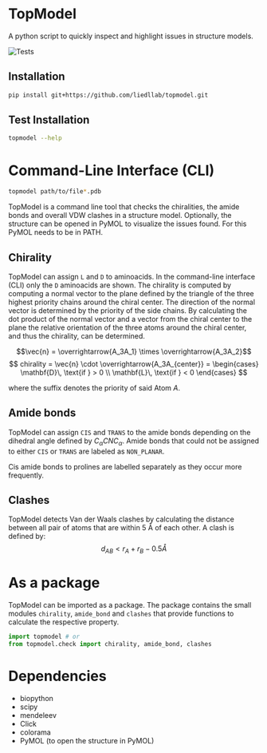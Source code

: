 # TopModel

A python script to quickly inspect and highlight issues in structure models.

![Tests](https://github.com/liedllab/TopModel/actions/workflows/tests.yml/badge.svg)

## Installation

```bash
pip install git+https://github.com/liedllab/topmodel.git
```

## Test Installation

```bash
topmodel --help
```

# Command-Line Interface (CLI)
```bash
topmodel path/to/file*.pdb
```

TopModel is a command line tool that checks the chiralities, the amide bonds and overall VDW clashes
in a structure model. Optionally, the structure can be opened in PyMOL to visualize 
the issues found. For this PyMOL needs to be in PATH.

## Chirality

TopModel can assign `L` and `D` to aminoacids. In the command-line interface (CLI) only the `D`
aminoacids are shown.
The chirality is computed by computing a normal vector to the plane defined by the triangle of the
three highest priority chains around the chiral center. The direction of the normal vector is
determined by the priority of the side chains. By calculating the dot product of the normal vector
and a vector from the chiral center to the plane the relative orientation of the three atoms around 
the chiral center, and thus the chirality, can be determined.

$$\vec{n} =  \overrightarrow{A_3A_1} \times \overrightarrow{A_3A_2}$$
$$
chirality = \vec{n} \cdot \overrightarrow{A_3A_{center}} = 
        \begin{cases} 
        \mathbf{D}\, \text{if } > 0 \\
        \mathbf{L}\, \text{if } < 0 
        \end{cases}
$$

where the suffix denotes the priority of said Atom $A$.
## Amide bonds

TopModel can assign `CIS` and `TRANS` to the amide bonds depending on the dihedral angle defined by
$C_{\alpha}CNC_\alpha$.
Amide bonds that could not be assigned to either `CIS` or `TRANS` are labeled as `NON_PLANAR`.

Cis amide bonds to prolines are labelled separately as they occur more frequently.

## Clashes

TopModel detects Van der Waals clashes by calculating the distance between all pair of atoms that
are within 5 Å of each other. A clash is defined by:
$$d_{AB} < r_A + r_B - 0.5Å$$

# As a package

TopModel can be imported as a package. The package contains the small modules `chirality`,
`amide_bond` and `clashes` that provide functions to calculate the respective property.

```python
import topmodel # or
from topmodel.check import chirality, amide_bond, clashes
```

# Dependencies

- biopython
- scipy
- mendeleev
- Click
- colorama
- PyMOL (to open the structure in PyMOL)
